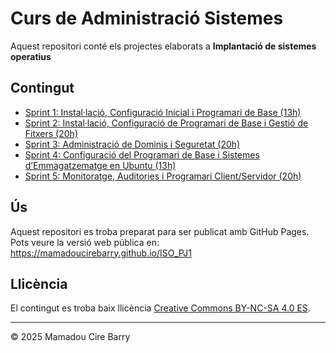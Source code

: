 # Curs de Administració Sistemes

Aquest repositori conté els projectes elaborats a **Implantació de sistemes operatius**

## Contingut

- [Sprint 1: Instal·lació, Configuració Inicial i Programari de Base (13h)](SP1/index.md)
- [Sprint 2: Instal·lació, Configuració de Programari de Base i Gestió de Fitxers (20h)](SP2/index.md)
- [Sprint 3: Administració de Dominis i Seguretat (20h)](SP3/index.md)
- [Sprint 4: Configuració del Programari de Base i Sistemes d’Emmagatzematge en Ubuntu (13h)](SP4/index.md)
- [Sprint 5: Monitoratge, Auditories i Programari Client/Servidor (20h)](SP4/index.md)

## Ús

Aquest repositori es troba preparat para ser publicat amb GitHub Pages.  
Pots veure la versió web pública en:  
https://mamadoucirebarry.github.io/ISO_PJ1

## Llicència

El contingut es troba baix llicència [Creative Commons BY-NC-SA 4.0 ES](LICENSE.md).

---

© 2025 Mamadou Cire Barry
